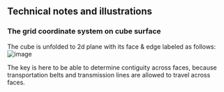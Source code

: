 ## Technical notes and illustrations

### The grid coordinate system on cube surface
The cube is unfolded to 2d plane with its face & edge labeled as follows:
![image](https://user-images.githubusercontent.com/59590480/160504758-1d957148-f085-4082-bc1d-30bb7e3610b2.png)

The key is here to be able to determine contiguity across faces, because transportation belts and transmission lines are allowed to travel across faces.
